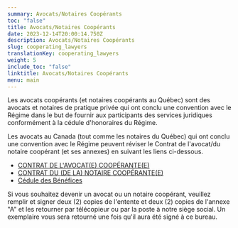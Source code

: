 ```yaml
---
summary: Avocats/Notaires Coopérants
toc: "false"
title: Avocats/Notaires Coopérants
date: 2023-12-14T20:00:14.750Z
description: Avocats/Notaires Coopérants
slug: cooperating_lawyers
translationKey: cooperating_lawyers
weight: 5
include_toc: "false"
linktitle: Avocats/Notaires Coopérants
menu: main
---
```

Les avocats coopérants (et notaires coopérants au Québec) sont des avocats et notaires de pratique privée qui ont conclu une convention avec le Régime dans le but de fournir aux participants des services juridiques conformément à la cédule d'honoraires du Régime.

Les avocats au Canada (tout comme les notaires du Québec) qui ont conclu une convention avec le Régime peuvent réviser le Contrat de l'avocat/du notaire coopérant (et ses annexes) en suivant les liens ci-dessous.  

* [CONTRAT DE L'AVOCAT(E) COOPÉRANTE(E)](/img/2024-contrat-de-lavocat-cooperant.pdf)
* [CONTRAT DU (DE LA) NOTAIRE COOPÉRANTE(E)](/img/2024-contrat-cn-notaire.pdf)
* [Cédule des Bénéfices](/img/cedule-des-benefices2.pdf)

Si vous souhaitez devenir un avocat ou un notaire coopérant, veuillez remplir et signer deux (2) copies de l'entente et deux (2) copies de l'annexe "A" et les retourner par télécopieur ou par la poste à notre siège social. Un exemplaire vous sera retourné une fois qu'il aura été signé à ce bureau.